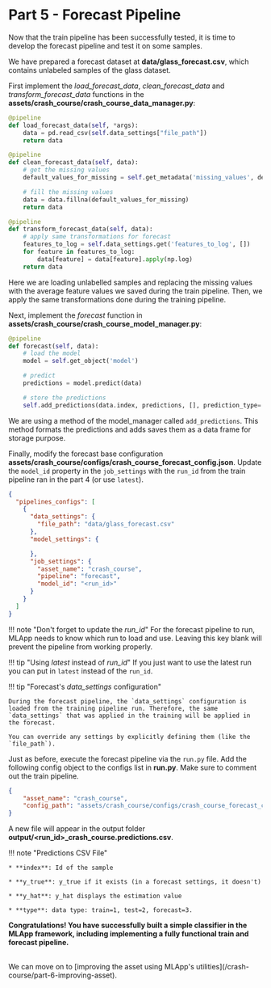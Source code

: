 # Part 5 - Forecast Pipeline

Now that the train pipeline has been successfully tested, it is time to develop the forecast pipeline and test it on some samples.

We have prepared a forecast dataset at **data/glass_forecast.csv**, which contains unlabeled samples of the glass dataset.

First implement the _load_forecast_data_, _clean_forecast_data_ and _transform_forecast_data_ functions in the **assets/crash_course/crash_course_data_manager.py**:

```python
@pipeline
def load_forecast_data(self, *args):
    data = pd.read_csv(self.data_settings["file_path"])
    return data

@pipeline
def clean_forecast_data(self, data):
    # get the missing values
    default_values_for_missing = self.get_metadata('missing_values', default_value={})

    # fill the missing values
    data = data.fillna(default_values_for_missing)
    return data

@pipeline
def transform_forecast_data(self, data):
    # apply same transformations for forecast
    features_to_log = self.data_settings.get('features_to_log', [])
    for feature in features_to_log:
        data[feature] = data[feature].apply(np.log)
    return data
```
Here we are loading unlabelled samples and replacing the missing values with the average feature values we saved during the train pipeline.
Then, we apply the same transformations done during the training pipeline.

Next, implement the _forecast_ function in **assets/crash_course/crash_course_model_manager.py**:

```python
@pipeline
def forecast(self, data):
    # load the model
    model = self.get_object('model')

    # predict
    predictions = model.predict(data)

    # store the predictions
    self.add_predictions(data.index, predictions, [], prediction_type='forecast')
```

We are using a method of the model_manager called `add_predictions`. This method formats the predictions and adds saves them as a data frame for storage purpose.

Finally, modify the forecast base configuration **assets/crash_course/configs/crash_course_forecast_config.json**. Update the `model_id` property in the `job_settings` with the `run_id` from the train pipeline ran in the part 4 (or use `latest`).

```json
{
  "pipelines_configs": [
    {
      "data_settings": {
        "file_path": "data/glass_forecast.csv"
      },
      "model_settings": {

      },
      "job_settings": {
        "asset_name": "crash_course",
        "pipeline": "forecast",
        "model_id": "<run_id>"
      }
    }
  ]
}
```

!!! note "Don't forget to update the _run_id_"
    For the forecast pipeline to run, MLApp needs to know which run to load and use. Leaving this key blank will prevent the pipeline from working properly.
    
!!! tip "Using _latest_ instead of _run_id_"
    If you just want to use the latest run you can put in `latest` instead of the `run_id`.

!!! tip "Forecast's _data_settings_ configuration"
    
    During the forecast pipeline, the `data_settings` configuration is loaded from the training pipeline run. Therefore, the same `data_settings` that was applied in the training will be applied in the forecast. 
    
    You can override any settings by explicitly defining them (like the `file_path`).

Just as before, execute the forecast pipeline via the `run.py` file. Add the following config object to the configs list in **run.py**. Make sure to comment out the train pipeline.

```json
{
    "asset_name": "crash_course",
    "config_path": "assets/crash_course/configs/crash_course_forecast_config.json"
}
```

A new file will appear in the output folder **output/<run\_id\>_crash_course.predictions.csv**. 

!!! note "Predictions CSV File"

    * **index**: Id of the sample
    
    * **y_true**: y_true if it exists (in a forecast settings, it doesn't)
    
    * **y_hat**: y_hat displays the estimation value
    
    * **type**: data type: train=1, test=2, forecast=3.

**Congratulations! You have successfully built a simple classifier in the MLApp framework, including implementing a fully functional train and forecast pipeline.**

<br/>
We can move on to [improving the asset using MLApp's utilities](/crash-course/part-6-improving-asset).
